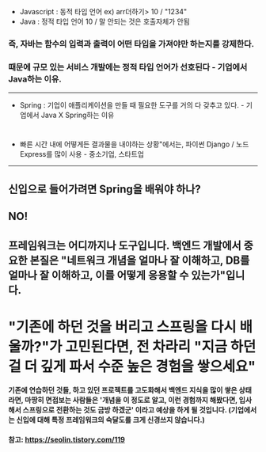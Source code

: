 - Javascript : 동적 타입 언어 ex) arr더하기> 10 / "1234"
- Java : 정적 타입 언어                      10 / 말 안되는 것은 호출자체가 안됨
### 즉, 자바는 함수의 입력과 출력이 어떤 타입을 가져야만 하는지를 강제한다.
### 때문에 규모 있는 서비스 개발에는 정적 타입 언어가 선호된다 - 기업에서 Java하는 이유.
------------------------------
- Spring : 기업이 애플리케이션을 만들 때 필요한 도구를 거의 다 갖추고 있다. - 기업에서 Java X Spring하는 이유
#
- 빠른 시간 내에 어떻게든 결과물을 내야하는 상황"에서는, 파이썬 Django / 노드 Express를 많이 사용 - 중소기업, 스타트업
-------------------------------
## 신입으로 들어가려면 Spring을 배워야 하나?
## NO!
## 프레임워크는 어디까지나 도구입니다. 백엔드 개발에서 중요한 본질은 "네트워크 개념을 얼마나 잘 이해하고, DB를 얼마나 잘 이해하고, 이를 어떻게 응용할 수 있는가"입니다.
# "기존에 하던 것을 버리고 스프링을 다시 배울까?"가 고민된다면, 전 차라리 "지금 하던 걸 더 깊게 파서 수준 높은 경험을 쌓으세요"
#### 기존에 연습하던 것들, 하고 있던 프로젝트를 고도화해서 백엔드 지식을 많이 쌓은 상태라면, 마땅히 면접보는 사람들은 '개념을 이 정도로 알고, 이런 경험까지 해봤다면, 입사해서 스프링으로 전환하는 것도 금방 하겠군' 이라고 예상을 하게 될 것입니다. (기업에서는 신입에 대해 특정 프레임워크의 숙달도를 크게 신경쓰지 않습니다.)

#### 참고: https://seolin.tistory.com/119